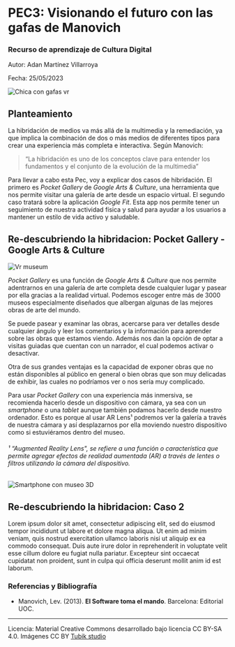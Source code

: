 #  PEC3: Visionando el futuro con las gafas de Manovich

  

###  Recurso de aprendizaje de Cultura Digital

  

  

Autor: Adan Martínez Villarroya

  

  

Fecha: 25/05/2023

![Chica con gafas vr](https://img.freepik.com/foto-gratis/disenadora-gafas-realidad-virtual-apartamento-vacio-mientras-agente-inmobiliario-hablando-propietario-fondo_482257-29451.jpg?w=1380&t=st=1684951972~exp=1684952572~hmac=11d2980f340b10d042f759fb349042d2558666bf640c92ed88d7d5a75ec16284)



##  Planteamiento

  
La hibridación de medios va más allá de la multimedia y la remediación, ya que implica la combinación de dos o más medios de diferentes tipos para crear una experiencia más completa e interactiva. Según Manovich: 

> “La hibridación es uno de los conceptos clave para entender los
> fundamentos y el conjunto de la evolución de la multimedia”


Para llevar a cabo esta Pec, voy a explicar dos casos de hibridación. El primero es *Pocket Gallery* de *Google Arts & Culture*, una herramienta que nos permite visitar una galería de arte desde un espacio virtual. El segundo caso tratará sobre la aplicación *Google Fit*. Esta app nos permite tener un seguimiento de nuestra actividad física y salud para ayudar a los usuarios a mantener un estilo de vida activo y saludable.
  
  

##  Re-descubriendo la hibridacion: Pocket Gallery - Google Arts & Culture

 ![Vr museum](https://i.gzn.jp/img/2018/12/04/google-pocket-gallery/00.jpg)
 
 
*Pocket Gallery* es una función de *Google Arts & Culture* que nos permite adentrarnos en una galería de arte completa desde cualquier lugar y pasear por ella gracias a la realidad virtual.
Podemos escoger entre más de 3000 museos especialmente diseñados que albergan algunas de las mejores obras de arte del mundo.

Se puede pasear y examinar las obras, acercarse para ver detalles desde cualquier ángulo y leer los comentarios y la información para aprender sobre las obras que estamos viendo. Además nos dan la opción de optar a visitas guiadas que cuentan con un narrador, el cual podemos activar o desactivar.

Otra de sus grandes ventajas es la capacidad de exponer obras que no están disponibles al público en general o bien obras que son muy delicadas de exhibir, las cuales no podríamos ver o nos sería muy complicado. 

Para usar *Pocket Gallery* con una experiencia más inmersiva, se recomienda hacerlo desde un dispositivo con cámara, ya sea con un *smartphone* o una *tablet* aunque también podamos hacerlo desde nuestro ordenador. Esto es porque al usar AR Lens¹ podremos ver la galería a través de nuestra cámara y así desplazarnos por ella moviendo nuestro dispositivo como si estuviéramos dentro del museo.



###### ¹ “Augmented Reality Lens", se refiere a una función o característica que permite agregar efectos de realidad aumentada (AR) a través de lentes o filtros utilizando la cámara del dispositivo.

  ![Smartphone con museo 3D](https://i0.wp.com/googlediscovery.com/wp-content/uploads/google-pocket-gallery.jpg?resize=800,500&ssl=1)




## Re-descubriendo la hibridacion: Caso 2

Lorem ipsum dolor sit amet, consectetur adipiscing elit, sed do eiusmod tempor incididunt ut labore et dolore magna aliqua. Ut enim ad minim veniam, quis nostrud exercitation ullamco laboris nisi ut aliquip ex ea commodo consequat. Duis aute irure dolor in reprehenderit in voluptate velit esse cillum dolore eu fugiat nulla pariatur. Excepteur sint occaecat cupidatat non proident, sunt in culpa qui officia deserunt mollit anim id est laborum.


### Referencias y Bibliografía

* Manovich, Lev. (2013). **El Software toma el mando**. Barcelona: Editorial UOC. 


----

Licencia: Material Creative Commons desarrollado bajo licencia CC BY-SA 4.0. Imágenes CC BY [Tubik studio](https://blog.tubikstudio.com/how-to-create-original-flat-illustrations-designers-tips/) 
